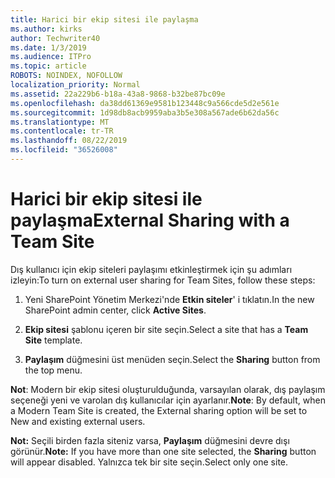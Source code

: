 ```yaml
---
title: Harici bir ekip sitesi ile paylaşma
ms.author: kirks
author: Techwriter40
ms.date: 1/3/2019
ms.audience: ITPro
ms.topic: article
ROBOTS: NOINDEX, NOFOLLOW
localization_priority: Normal
ms.assetid: 22a229b6-b18a-43a8-9868-b32be87bc09e
ms.openlocfilehash: da38dd61369e9581b123448c9a566cde5d2e561e
ms.sourcegitcommit: 1d98db8acb9959aba3b5e308a567ade6b62da56c
ms.translationtype: MT
ms.contentlocale: tr-TR
ms.lasthandoff: 08/22/2019
ms.locfileid: "36526008"
---
```

# <a name="external-sharing-with-a-team-site"></a><span data-ttu-id="01bbd-102">Harici bir ekip sitesi ile paylaşma</span><span class="sxs-lookup"><span data-stu-id="01bbd-102">External Sharing with a Team Site</span></span>

<span data-ttu-id="01bbd-103">Dış kullanıcı için ekip siteleri paylaşımı etkinleştirmek için şu adımları izleyin:</span><span class="sxs-lookup"><span data-stu-id="01bbd-103">To turn on external user sharing for Team Sites, follow these steps:</span></span> 
  
1. <span data-ttu-id="01bbd-104">Yeni SharePoint Yönetim Merkezi'nde **Etkin siteler**' i tıklatın.</span><span class="sxs-lookup"><span data-stu-id="01bbd-104">In the new SharePoint admin center, click **Active Sites**.</span></span>
  
2. <span data-ttu-id="01bbd-105">**Ekip sitesi** şablonu içeren bir site seçin.</span><span class="sxs-lookup"><span data-stu-id="01bbd-105">Select a site that has a **Team Site** template.</span></span> 
  
3. <span data-ttu-id="01bbd-106">**Paylaşım** düğmesini üst menüden seçin.</span><span class="sxs-lookup"><span data-stu-id="01bbd-106">Select the **Sharing** button from the top menu.</span></span> 
  
 <span data-ttu-id="01bbd-107">**Not**: Modern bir ekip sitesi oluşturulduğunda, varsayılan olarak, dış paylaşım seçeneği yeni ve varolan dış kullanıcılar için ayarlanır.</span><span class="sxs-lookup"><span data-stu-id="01bbd-107">**Note**: By default, when a Modern Team Site is created, the External sharing option will be set to New and existing external users.</span></span> 
  
 <span data-ttu-id="01bbd-108">**Not:** Seçili birden fazla siteniz varsa, **Paylaşım** düğmesini devre dışı görünür.</span><span class="sxs-lookup"><span data-stu-id="01bbd-108">**Note:** If you have more than one site selected, the **Sharing** button will appear disabled.</span></span> <span data-ttu-id="01bbd-109">Yalnızca tek bir site seçin.</span><span class="sxs-lookup"><span data-stu-id="01bbd-109">Select only one site.</span></span> 
  

